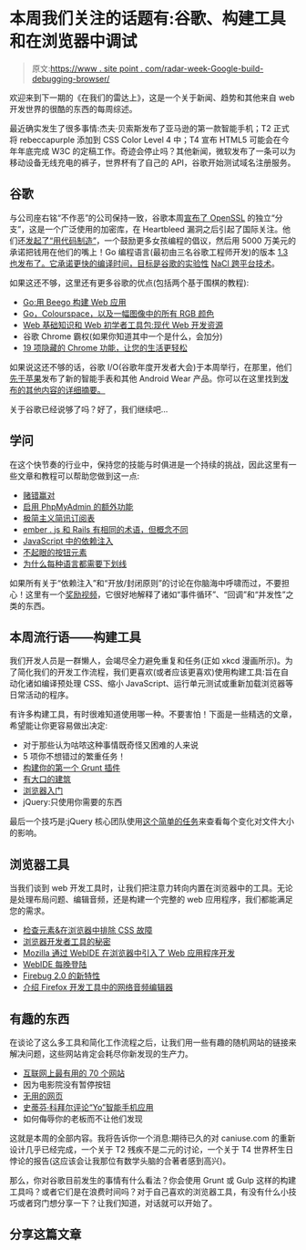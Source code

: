 # 本周我们关注的话题有:谷歌、构建工具和在浏览器中调试

> 原文:[https://www . site point . com/radar-week-Google-build-debugging-browser/](https://www.sitepoint.com/radar-week-google-built-debugging-browser/)

欢迎来到下一期的《在我们的雷达上》，这是一个关于新闻、趋势和其他来自 web 开发世界的很酷的东西的每周综述。

最近确实发生了很多事情:杰夫·贝索斯发布了亚马逊的第一款智能手机；T2 正式将 rebeccapurple 添加到 CSS Color Level 4 中；T4 宣布 HTML5 可能会在今年年底完成 W3C 的定稿工作。奇迹会停止吗？其他新闻，微软发布了一条可以为移动设备无线充电的裤子，世界杯有了自己的 API，谷歌开始测试域名注册服务。

## 谷歌

与公司座右铭“不作恶”的公司保持一致，谷歌本周[宣布了 OpenSSL](http://arstechnica.com/security/2014/06/google-unveils-independent-fork-of-openssl-called-boringssl/) 的独立“分支”，这是一个广泛使用的加密库，在 Heartbleed 漏洞之后引起了国际关注。他们还[发起了“用代码制造”](http://thenextweb.com/google/2014/06/19/google-launches-made-code-initiative-encourage-girls-code-backed-50m-pledge/)，一个鼓励更多女孩编程的倡议，然后用 5000 万美元的承诺把钱用在他们的嘴上！Go 编程语言(最初由三名谷歌工程师开发)的版本 [1.3 也发布了。它承诺更快的编译时间，目标是谷歌的实验性](http://blog.golang.org/go1.3) [NaCl 跨平台技术](http://en.wikipedia.org/wiki/Google_Native_Client)。

如果这还不够，这里还有更多谷歌的优点(包括两个基于围棋的教程):

*   [Go:用 Beego 构建 Web 应用](https://www.sitepoint.com/go-building-web-applications-beego/)
*   [Go，Colourspace，以及一幅图像中的所有 RGB 颜色](https://medium.com/@kapuramax/procedural-image-generation-in-go-7a57ff2e2e90)
*   [Web 基础知识和 Web 初学者工具包:现代 Web 开发资源](http://googledevelopers.blogspot.ca/2014/06/web-fundamentals-and-web-starter-kit.html)
*   谷歌 Chrome 霸权(如果你知道其中一个是什么，会加分)
*   [19 项隐藏的 Chrome 功能，让您的生活更轻松](http://www.pcmag.com/slideshow/story/323996/19-hidden-chrome-features-that-will-make-your-life-easier)

如果说这还不够的话，谷歌 I/O(谷歌年度开发者大会)于本周举行，在那里，他们[先于苹果](http://www.telegraph.co.uk/technology/google/10926554/Google-IO-2014-Google-reveals-Android-for-cars-TVs-and-watches.html)发布了新的智能手表和其他 Android Wear 产品。你可以在这里找到[发布的其他内容的详细摘要。](http://www.forbes.com/sites/roberthof/2014/06/25/heres-what-google-is-unveiling-right-now-at-its-io-conference/)

关于谷歌已经说够了吗？好了，我们继续吧…

## 学问

在这个快节奏的行业中，保持您的技能与时俱进是一个持续的挑战，因此这里有一些文章和教程可以帮助您做到这一点:

*   [赌错赢对](http://www.sandimetz.com/blog/2014/05/28/betting-on-wrong/)
*   [启用 PhpMyAdmin 的额外功能](https://www.sitepoint.com/enable-phpmyadmins-extra-features/)
*   [极简主义简讯订阅表](http://osvaldas.info/minimalist-newsletter-subscription-form)
*   [ember . js 和 Rails 有相同的术语，但概念不同](http://robots.thoughtbot.com/shared-terminology-yet-different-concepts-between-emberjs-and-rails)
*   [JavaScript 中的依赖注入](http://krasimirtsonev.com/blog/article/Dependency-injection-in-JavaScript)
*   [不起眼的按钮元素](http://demosthenes.info/blog/884/The-Humble-Button-Element)
*   [为什么每种语言都需要下划线](http://hackflow.com/blog/2014/06/22/why-every-language-needs-its-underscore/)

如果所有关于“依赖注入”和“开放/封闭原则”的讨论在你脑海中呼啸而过，不要担心！这里有一个[奖励视频](https://vimeo.com/96425312)，它很好地解释了诸如“事件循环”、“回调”和“并发性”之类的东西。

## 本周流行语——构建工具

我们开发人员是一群懒人，会竭尽全力避免重复和任务(正如 xkcd 漫画所示)。为了简化我们的开发工作流程，我们更喜欢(或者应该更喜欢)使用构建工具:旨在自动化诸如编译预处理 CSS、缩小 JavaScript、运行单元测试或重新加载浏览器等日常活动的程序。

有许多构建工具，有时很难知道使用哪一种。不要害怕！下面是一些精选的文章，希望能让你更容易做出决定:

*   对于那些认为咕哝这种事情既奇怪又困难的人来说
*   5 项你不想错过的繁重任务！
*   [构建你的第一个 Grunt 插件](http://flippinawesome.org/2014/05/29/building-your-first-grunt-plugin/)
*   [有大口的建筑](http://www.smashingmagazine.com/2014/06/11/building-with-gulp/)
*   [浏览器入门](https://www.sitepoint.com/getting-started-browserify/)
*   jQuery:只使用你需要的东西

最后一个技巧是:jQuery 核心团队使用[这个简单的任务](https://github.com/rwaldron/grunt-compare-size)来查看每个变化对文件大小的影响。

## 浏览器工具

当我们谈到 web 开发工具时，让我们把注意力转向内置在浏览器中的工具。无论是处理布局问题、编辑音频，还是构建一个完整的 web 应用程序，我们都能满足您的需求。

*   [检查元素&在浏览器中排除 CSS 故障](https://learnable.com/hub/play/65)
*   [浏览器开发者工具的秘密](http://devtoolsecrets.com/)
*   [Mozilla 通过 WebIDE 在浏览器中引入了 Web 应用程序开发](http://www.infoworld.com/t/development-tools/mozilla-brings-web-app-dev-inside-the-browser-webide-244977)
*   [WebIDE 每晚登陆](https://hacks.mozilla.org/2014/06/webide-lands-in-nightly/)
*   [Firebug 2.0 的新特性](https://www.sitepoint.com/whats-new-firebug-2-0/)
*   [介绍 Firefox 开发工具中的网络音频编辑器](https://hacks.mozilla.org/2014/06/introducing-the-web-audio-editor-in-firefox-developer-tools/)

## 有趣的东西

在谈论了这么多工具和简化工作流程之后，让我们用一些有趣的随机网站的链接来解决问题，这些网站肯定会耗尽你新发现的生产力。

*   [互联网上最有用的 70 个网站](http://dailyzenlist.com/post/89263626837/70-of-the-most-useful-websites-on-the-internet)
*   因为电影院没有暂停按钮
*   [无用的网页](http://www.theuselessweb.com/)
*   [史蒂芬·科拜尔评论“Yo”智能手机应用](http://www.youtube.com/watch?v=b23LSEX6qzY)
*   如何侮辱你的老板而不让他们发现

这就是本周的全部内容。我将告诉你一个消息:期待已久的对 caniuse.com 的重新设计几乎已经完成，一个关于 T2 残疾不是二元的讨论，一个关于 T4 世界杯生日悖论的报告(这应该会让我那位有数学头脑的合著者感到高兴)。

那么，你对谷歌目前发生的事情有什么看法？你会使用 Grunt 或 Gulp 这样的构建工具吗？或者它们是在浪费时间吗？对于自己喜欢的浏览器工具，有没有什么小技巧或者窍门想分享一下？让我们知道，对话就可以开始了。

## 分享这篇文章